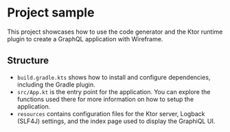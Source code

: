# Project sample

This project showcases how to use the code generator and the Ktor runtime plugin to create a GraphQL application with
Wireframe.

## Structure

- `build.gradle.kts` shows how to install and configure dependencies, including the Gradle plugin.
- `src/App.kt` is the entry point for the application. You can explore the functions used there for more information on
  how to setup the application.
- `resources` contains configuration files for the Ktor server, Logback (SLF4J) settings, and the index page used to
  display the GraphiQL UI.